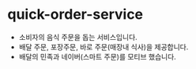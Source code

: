 # quick-order-service

- 소비자의 음식 주문을 돕는 서비스입니다.
- 배달 주문, 포장주문, 바로 주문(매장내 식사)을 제공합니다.
- 배달의 민족과 네이버(스마트 주문)를 모티브 했습니다.
